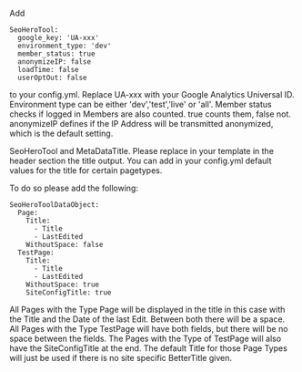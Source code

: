 Add
```
SeoHeroTool:
  google_key: 'UA-xxx'
  environment_type: 'dev'
  member_status: true
  anonymizeIP: false
  loadTime: false
  userOptOut: false
```
to your config.yml. Replace UA-xxx with your Google Analytics Universal ID.
Environment type can be either 'dev','test','live' or 'all'.
Member status checks if logged in Members are also counted. true counts them,
false not.
anonymizeIP defines if the IP Address will be transmitted anonymized, which is
the default setting.

SeoHeroTool and MetaDataTitle.
Please replace in your template in the header section the title output.
You can add in your config.yml default values for the title for certain pagetypes.

To do so please add the following:
```
SeoHeroToolDataObject:
  Page:
    Title:
      - Title
      - LastEdited
    WithoutSpace: false
  TestPage:
    Title:
      - Title
      - LastEdited
    WithoutSpace: true
    SiteConfigTitle: true
```
All Pages with the Type Page will be displayed in the title in this case with
the Title and the Date of the last Edit. Between both there will be a space.
All Pages with the Type TestPage will have both fields, but there will be no
space between the fields. The Pages with the Type of TestPage will also have the
SiteConfigTitle at the end.
The default Title for those Page Types will just be used if there is no site
specific BetterTitle given. 
